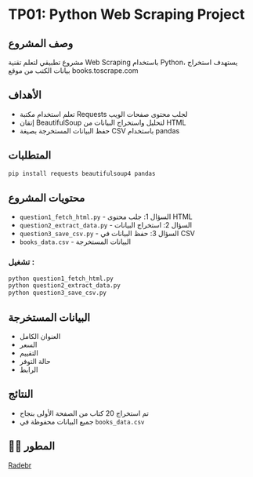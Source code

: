 # TP01: Python Web Scraping Project

## وصف المشروع
مشروع تطبيقي لتعلم تقنية Web Scraping باستخدام Python، يستهدف استخراج بيانات الكتب من موقع books.toscrape.com

## الأهداف
- تعلم استخدام مكتبة Requests لجلب محتوى صفحات الويب
- إتقان BeautifulSoup لتحليل واستخراج البيانات من HTML
- حفظ البيانات المستخرجة بصيغة CSV باستخدام pandas

## المتطلبات
```bash
pip install requests beautifulsoup4 pandas
```

## محتويات المشروع
- `question1_fetch_html.py` - السؤال 1: جلب محتوى HTML
- `question2_extract_data.py` - السؤال 2: استخراج البيانات
- `question3_save_csv.py` - السؤال 3: حفظ البيانات في CSV
- `books_data.csv` - البيانات المستخرجة

### تشغيل :
```bash
python question1_fetch_html.py
python question2_extract_data.py
python question3_save_csv.py
```

## البيانات المستخرجة
- العنوان الكامل
- السعر
- التقييم
- حالة التوفر
- الرابط

## النتائج
- تم استخراج 20 كتاب من الصفحة الأولى بنجاح
- جميع البيانات محفوظة في `books_data.csv`

## 👨‍💻 المطور
[Radebr](https://github.com/Radebr)
